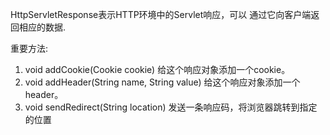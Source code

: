 HttpServletResponse表示HTTP环境中的Servlet响应，可以
通过它向客户端返回相应的数据.

重要方法:

1. void addCookie(Cookie cookie) 给这个响应对象添加一个cookie。
2. void addHeader(String name, String value) 给这个响应对象添加一个header。
3. void sendRedirect(String location) 发送一条响应码，将浏览器跳转到指定的位置
